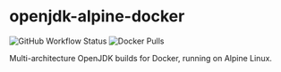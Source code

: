 # openjdk-alpine-docker

![GitHub Workflow Status](https://img.shields.io/github/workflow/status/Prouser123/openjdk-alpine-docker/docker?logo=github&logoColor=white)
![Docker Pulls](https://img.shields.io/docker/pulls/jcxldn/openjdk-alpine?logo=docker&logoColor=white)

Multi-architecture OpenJDK builds for Docker, running on Alpine Linux. 
